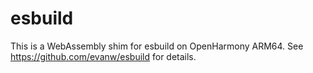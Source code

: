 # esbuild

This is a WebAssembly shim for esbuild on OpenHarmony ARM64. See https://github.com/evanw/esbuild for details.
